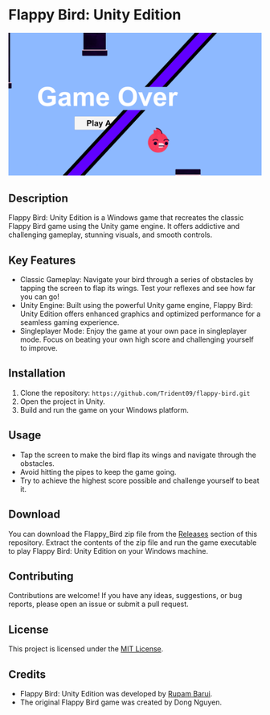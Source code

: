 # Flappy Bird: Unity Edition

![Flappy Bird: Unity Edition](Flappy-bird.png)

## Description
Flappy Bird: Unity Edition is a Windows game that recreates the classic Flappy Bird game using the Unity game engine. It offers addictive and challenging gameplay, stunning visuals, and smooth controls.

## Key Features
- Classic Gameplay: Navigate your bird through a series of obstacles by tapping the screen to flap its wings. Test your reflexes and see how far you can go!
- Unity Engine: Built using the powerful Unity game engine, Flappy Bird: Unity Edition offers enhanced graphics and optimized performance for a seamless gaming experience.
- Singleplayer Mode: Enjoy the game at your own pace in singleplayer mode. Focus on beating your own high score and challenging yourself to improve.

## Installation
1. Clone the repository: `https://github.com/Trident09/flappy-bird.git`
2. Open the project in Unity.
3. Build and run the game on your Windows platform.

## Usage
- Tap the screen to make the bird flap its wings and navigate through the obstacles.
- Avoid hitting the pipes to keep the game going.
- Try to achieve the highest score possible and challenge yourself to beat it.

## Download
You can download the Flappy_Bird zip file from the [Releases](https://github.com/Trident09/flappy-bird/releases/tag/v1.0.0) section of this repository. Extract the contents of the zip file and run the game executable to play Flappy Bird: Unity Edition on your Windows machine.

## Contributing
Contributions are welcome! If you have any ideas, suggestions, or bug reports, please open an issue or submit a pull request.

## License
This project is licensed under the [MIT License](LICENSE).

## Credits
- Flappy Bird: Unity Edition was developed by [Rupam Barui](https://github.com/Trident09).
- The original Flappy Bird game was created by Dong Nguyen.

